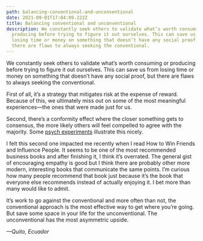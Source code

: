 ```yaml
---
path: balancing-conventional-and-unconventional
date: 2021-09-01T17:04:09.222Z
title: Balancing conventional and unconventional
description: We constantly seek others to validate what’s worth consuming or
  producing before trying to figure it out ourselves. This can save us from
  losing time or money on something that doesn’t have any social proof, but
  there are flaws to always seeking the conventional.
---
```

We constantly seek others to validate what’s worth consuming or producing before trying to figure it out ourselves. This can save us from losing time or money on something that doesn’t have any social proof, but there are flaws to always seeking the conventional.

First of all, it’s a strategy that mitigates risk at the expense of reward. Because of this, we ultimately miss out on some of the most meaningful experiences—the ones that were made just for us.

Second, there’s a conformity effect where the closer something gets to consensus, the more likely others will feel compelled to agree with the majority. Some [psych experiments](https://www.verywellmind.com/the-asch-conformity-experiments-2794996) illustrate this nicely.

I felt this second one impacted me recently when I read How to Win Friends and Influence People. It seems to be one of the most recommended business books and after finishing it, I think it’s overrated. The general gist of encouraging empathy is good but I think there are probably other more modern, interesting books that communicate the same points. I’m curious how many people recommend that book just because it’s the book that everyone else recommends instead of actually enjoying it. I bet more than many would like to admit.

It’s work to go against the conventional and more often than not, the conventional approach is the most effective way to get where you’re going. But save some space in your life for the unconventional. The unconventional has the most asymmetric upside.

*—Quito, Ecuador*